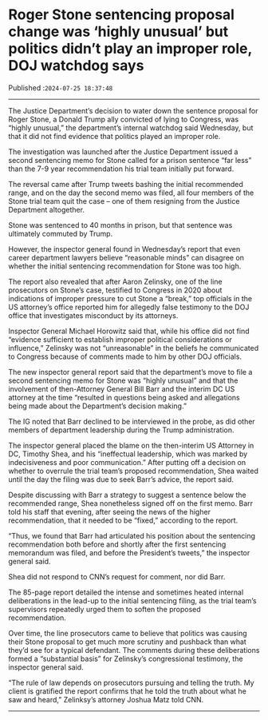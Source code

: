 # Roger Stone sentencing proposal change was ‘highly unusual’ but politics didn’t play an improper role, DOJ watchdog says

Published :`2024-07-25 18:37:48`

---

The Justice Department’s decision to water down the sentence proposal for Roger Stone, a Donald Trump ally convicted of lying to Congress, was “highly unusual,” the department’s internal watchdog said Wednesday, but that it did not find evidence that politics played an improper role.

The investigation was launched after the Justice Department issued a second sentencing memo for Stone called for a prison sentence “far less” than the 7-9 year recommendation his trial team initially put forward.

The reversal came after Trump tweets bashing the initial recommended range, and on the day the second memo was filed, all four members of the Stone trial team quit the case – one of them resigning from the Justice Department altogether.

Stone was sentenced to 40 months in prison, but that sentence was ultimately commuted by Trump.

However, the inspector general found in Wednesday’s report that even career department lawyers believe “reasonable minds” can disagree on whether the initial sentencing recommendation for Stone was too high.

The report also revealed that after Aaron Zelinsky, one of the line prosecutors on Stone’s case, testified to Congress in 2020 about indications of improper pressure to cut Stone a “break,” top officials in the US attorney’s office reported him for allegedly false testimony to the DOJ office that investigates misconduct by its attorneys.

Inspector General Michael Horowitz said that, while his office did not find “evidence sufficient to establish improper political considerations or influence,” Zelinsky was not “unreasonable” in the beliefs he communicated to Congress because of comments made to him by other DOJ officials.

The new inspector general report said that the department’s move to file a second sentencing memo for Stone was “highly unusual” and that the involvement of then-Attorney General Bill Barr and the interim DC US attorney at the time “resulted in questions being asked and allegations being made about the Department’s decision making.”

The IG noted that Barr declined to be interviewed in the probe, as did other members of department leadership during the Trump administration.

The inspector general placed the blame on the then-interim US Attorney in DC, Timothy Shea, and his “ineffectual leadership, which was marked by indecisiveness and poor communication.” After putting off a decision on whether to overrule the trial team’s proposed recommendation, Shea waited until the day the filing was due to seek Barr’s advice, the report said.

Despite discussing with Barr a strategy to suggest a sentence below the recommended range, Shea nonetheless signed off on the first memo. Barr told his staff that evening, after seeing the news of the higher recommendation, that it needed to be “fixed,” according to the report.

“Thus, we found that Barr had articulated his position about the sentencing recommendation both before and shortly after the first sentencing memorandum was filed, and before the President’s tweets,” the inspector general said.

Shea did not respond to CNN’s request for comment, nor did Barr.

The 85-page report detailed the intense and sometimes heated internal deliberations in the lead-up to the initial sentencing filing, as the trial team’s supervisors repeatedly urged them to soften the proposed recommendation.

Over time, the line prosecutors came to believe that politics was causing their Stone proposal to get much more scrutiny and pushback than what they’d see for a typical defendant. The comments during these deliberations formed a “substantial basis” for Zelinsky’s congressional testimony, the inspector general said.

“The rule of law depends on prosecutors pursuing and telling the truth. My client is gratified the report confirms that he told the truth about what he saw and heard,” Zelinksy’s attorney Joshua Matz told CNN.

---

